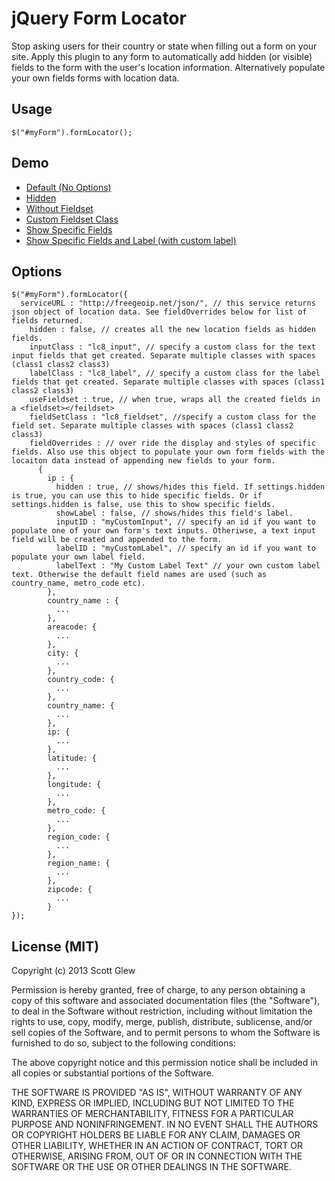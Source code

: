 jQuery Form Locator
===================

Stop asking users for their country or state when filling out a form on your site. Apply this plugin to any form to automatically add hidden (or visible) fields to the form with the user's location information. Alternatively populate your own fields forms with location data. 

Usage
-----

    $("#myForm").formLocator();

Demo
----
* [Default (No Options)](http://jsfiddle.net/cNDk2/4/)
* [Hidden](http://jsfiddle.net/cNDk2/5/)
* [Without Fieldset](http://jsfiddle.net/cNDk2/6/)
* [Custom Fieldset Class](http://jsfiddle.net/cNDk2/7/)
* [Show Specific Fields](http://jsfiddle.net/cNDk2/8/)
* [Show Specific Fields and Label (with custom label)](http://jsfiddle.net/cNDk2/9/)

Options
-------

    $("#myForm").formLocator({
      serviceURL : "http://freegeoip.net/json/", // this service returns json object of location data. See fieldOverrides below for list of fields returned. 
        hidden : false, // creates all the new location fields as hidden fields. 
        inputClass : "lc8_input", // specify a custom class for the text input fields that get created. Separate multiple classes with spaces (class1 class2 class3)
        labelClass : "lc8_label", // specify a custom class for the label fields that get created. Separate multiple classes with spaces (class1 class2 class3)
        useFieldset : true, // when true, wraps all the created fields in a <fieldset></feildset>
        fieldSetClass : "lc8_fieldset", //specify a custom class for the field set. Separate multiple classes with spaces (class1 class2 class3)
        fieldOverrides : // over ride the display and styles of specific fields. Also use this object to populate your own form fields with the locaiton data instead of appending new fields to your form.
          {
            ip : {
              hidden : true, // shows/hides this field. If settings.hidden is true, you can use this to hide specific fields. Or if settings.hidden is false, use this to show specific fields.
              showLabel : false, // shows/hides this field's label.
              inputID : "myCustomInput", // specify an id if you want to populate one of your own form's text inputs. Otheriwse, a text input field will be created and appended to the form.
              labelID : "myCustomLabel", // specify an id if you want to populate your own label field.
              labelText : "My Custom Label Text" // your own custom label text. Otherwise the default field names are used (such as country_name, metro_code etc).
            },
            country_name : {
              ...
            },
            areacode: {
              ...
            },
            city: {
              ...
            },
            country_code: {
              ...
            },
            country_name: {
              ...
            },
            ip: {
              ...
            },
            latitude: {
              ...
            },
            longitude: {
              ...
            },
            metro_code: {
              ...
            },
            region_code: {
              ...
            },
            region_name: {
              ...
            },
            zipcode: {
              ...
            }
    });


License (MIT)
-------------

Copyright (c) 2013 Scott Glew

Permission is hereby granted, free of charge, to any person obtaining a copy of this software and associated documentation files (the "Software"), to deal in the Software without restriction, including without limitation the rights to use, copy, modify, merge, publish, distribute, sublicense, and/or sell copies of the Software, and to permit persons to whom the Software is furnished to do so, subject to the following conditions:

The above copyright notice and this permission notice shall be included in all copies or substantial portions of the Software.

THE SOFTWARE IS PROVIDED "AS IS", WITHOUT WARRANTY OF ANY KIND, EXPRESS OR IMPLIED, INCLUDING BUT NOT LIMITED TO THE WARRANTIES OF MERCHANTABILITY, FITNESS FOR A PARTICULAR PURPOSE AND NONINFRINGEMENT. IN NO EVENT SHALL THE AUTHORS OR COPYRIGHT HOLDERS BE LIABLE FOR ANY CLAIM, DAMAGES OR OTHER LIABILITY, WHETHER IN AN ACTION OF CONTRACT, TORT OR OTHERWISE, ARISING FROM, OUT OF OR IN CONNECTION WITH THE SOFTWARE OR THE USE OR OTHER DEALINGS IN THE SOFTWARE.
